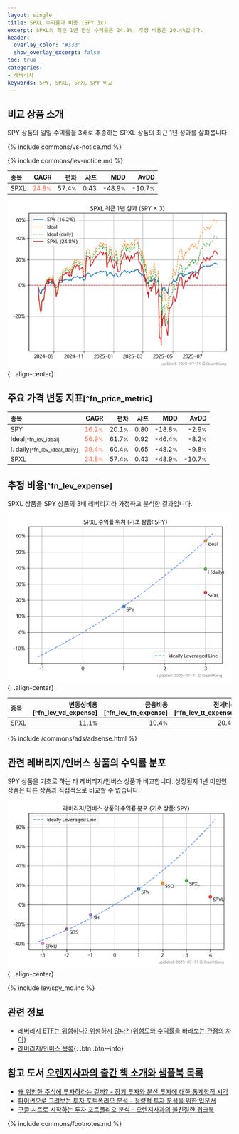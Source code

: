 ```yaml
---
layout: single
title: SPXL 수익률과 비용 (SPY 3x)
excerpt: SPXL의 최근 1년 환산 수익률은 24.8%, 추정 비용은 20.4%입니다.
header:
  overlay_color: "#333"
  show_overlay_excerpt: false
toc: true
categories:
- 레버리지
keywords: SPY, SPXL, SPXL SPY 비교
---
```


## 비교 상품 소개


SPY 상품의 일일 수익률을 3배로 추종하는 SPXL 상품의 최근 1년 성과를 살펴봅니다.





{% include commons/vs-notice.md %}

{% include commons/lev-notice.md %}

| **종목** | **CAGR** | **편차** | **샤프** | **MDD** | **AvDD** |
| :------------ | ------: | -----------: | -------: | ------: | -------: |
| SPXL | <span style="color: tomato">24.8<small>%</small></span> | 57.4<small>%</small> | 0.43 | -48.9<small>%</small> | -10.7<small>%</small> |

<!-- more -->


![SPXL](/lev/images/spxl.png){: .align-center}


## 주요 가격 변동 지표<small>[^fn_price_metric]</small>


| **종목** | **CAGR** | **편차** | **샤프** | **MDD** | **AvDD** |
| :------------ | ------: | -----------: | -------: | ------: | -------: |
| SPY | <span style="color: tomato">16.2<small>%</small></span> | 20.1<small>%</small> | 0.80 | -18.8<small>%</small> | -2.9<small>%</small> |
| Ideal<small>[^fn_lev_ideal]</small> | <span style="color: tomato">56.9<small>%</small></span> | 61.7<small>%</small> | 0.92 | -46.4<small>%</small> | -8.2<small>%</small> |
| I. daily<small>[^fn_lev_ideal_daily]</small> | <span style="color: tomato">39.4<small>%</small></span> | 60.4<small>%</small> | 0.65 | -48.2<small>%</small> | -9.8<small>%</small> |
| SPXL | <span style="color: tomato">24.8<small>%</small></span> | 57.4<small>%</small> | 0.43 | -48.9<small>%</small> | -10.7<small>%</small> |


## 추정 비용<small>[^fn_lev_expense]</small><a id="expense"></a>

SPXL 상품을 SPY 상품의 3배 레버리지라 가정하고 분석한 결과입니다.

![SPXL](/lev/images/spxl_ideal.png){: .align-center}

| **종목** | **변동성비용**[^fn_lev_vd_expense] | **금융비용**[^fn_lev_fn_expense] | **전체비용**[^fn_lev_tt_expense] |
| :------------ | ------: | -----------: | -------: |
| SPXL | 11.1<small>%</small> | 10.4<small>%</small> | 20.4<small>%</small> |

{% include /commons/ads/adsense.html %}



## 관련 레버리지/인버스 상품의 수익률 분포

SPY 상품을 기초로 하는 타 레버리지/인버스 상품과 비교합니다. 상장된지 1년 미만인 상품은 다른 상품과 직접적으로 비교할 수 없습니다.

![SPY](/lev/images/spy_ideal.png){: .align-center}

{% include lev/spy_md.inc %}


## 관련 정보

- [레버리지 ETF는 위험하다? 위험하지 않다? (위험도와 수익률을 바라보는 관점의 차이)](https://kongdori.tistory.com/182)
- [레버리지/인버스 목록](/lev/){: .btn .btn--info}


## 참고 도서 [오렌지사과의 출간 책 소개와 샘플북 목록](https://kongdori.tistory.com/691)

- [왜 위험한 주식에 투자하라는 걸까? - 장기 투자와 분산 투자에 대한 통계학적 시각](https://kongdori.tistory.com/421)
- [파이썬으로 그려보는 투자 포트폴리오 분석  - 정량적 투자 분석을 위한 입문서](https://kongdori.tistory.com/643)
- [구글 시트로 시작하는 투자 포트폴리오 분석 - 오렌지사과의 불친절한 워크북](https://kongdori.tistory.com/449)

{% include commons/footnotes.md %}